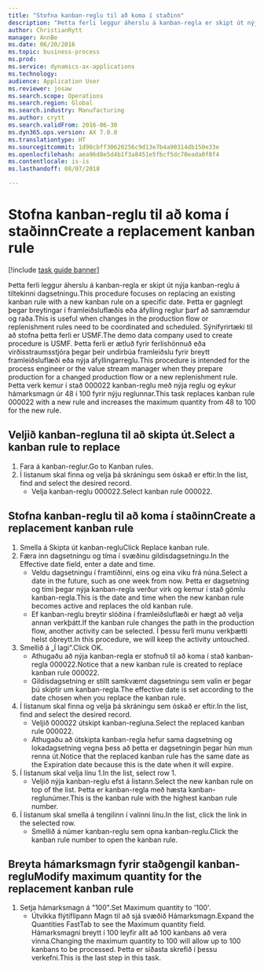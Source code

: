 ```yaml
--- 
title: "Stofna kanban-reglu til að koma í staðinn"
description: "Þetta ferli leggur áherslu á kanban-regla er skipt út nýja kanban-reglu á tiltekinni dagsetningu."
author: ChristianRytt
manager: AnnBe
ms.date: 06/20/2016
ms.topic: business-process
ms.prod: 
ms.service: dynamics-ax-applications
ms.technology: 
audience: Application User
ms.reviewer: josaw
ms.search.scope: Operations
ms.search.region: Global
ms.search.industry: Manufacturing
ms.author: crytt
ms.search.validFrom: 2016-06-30
ms.dyn365.ops.version: AX 7.0.0
ms.translationtype: HT
ms.sourcegitcommit: 1d98cbff30620256c9d13e7b4a90314db150e33e
ms.openlocfilehash: aea96d8e5d4b1f3a8451e5fbcf5dc70eada0f8f4
ms.contentlocale: is-is
ms.lasthandoff: 08/07/2018

---
```

# <a name="create-a-replacement-kanban-rule"></a><span data-ttu-id="1b82c-103">Stofna kanban-reglu til að koma í staðinn</span><span class="sxs-lookup"><span data-stu-id="1b82c-103">Create a replacement kanban rule</span></span>

[!include [task guide banner](../../includes/task-guide-banner.md)]

<span data-ttu-id="1b82c-104">Þetta ferli leggur áherslu á kanban-regla er skipt út nýja kanban-reglu á tiltekinni dagsetningu.</span><span class="sxs-lookup"><span data-stu-id="1b82c-104">This procedure focuses on replacing an existing kanban rule with a new kanban rule on a specific date.</span></span> <span data-ttu-id="1b82c-105">Þetta er gagnlegt þegar breytingar í framleiðsluflæðis eða áfylling reglur þarf að samræmdur og raða.</span><span class="sxs-lookup"><span data-stu-id="1b82c-105">This is useful when changes in the production flow or replenishment rules need to be coordinated and scheduled.</span></span> <span data-ttu-id="1b82c-106">Sýnifyrirtæki til að stofna þetta ferli er USMF.</span><span class="sxs-lookup"><span data-stu-id="1b82c-106">The demo data company used to create procedure is USMF.</span></span> <span data-ttu-id="1b82c-107">Þetta ferli er ætluð fyrir ferlishönnuð eða virðisstraumsstjóra þegar þeir undirbúa framleiðslu fyrir breytt framleiðsluflæði eða nýja áfyllingarreglu.</span><span class="sxs-lookup"><span data-stu-id="1b82c-107">This procedure is intended for the process engineer or the value stream manager when they prepare production for a changed production flow or a new replenishment rule.</span></span> <span data-ttu-id="1b82c-108">Þetta verk kemur í stað 000022 kanban-reglu með nýja reglu og eykur hámarksmagn úr 48 í 100 fyrir nýju reglunnar.</span><span class="sxs-lookup"><span data-stu-id="1b82c-108">This task replaces kanban rule 000022 with a new rule and increases the maximum quantity from 48 to 100 for the new rule.</span></span>


## <a name="select-a-kanban-rule-to-replace"></a><span data-ttu-id="1b82c-109">Veljið kanban-regluna til að skipta út.</span><span class="sxs-lookup"><span data-stu-id="1b82c-109">Select a kanban rule to replace</span></span>
1. <span data-ttu-id="1b82c-110">Fara á kanban-reglur.</span><span class="sxs-lookup"><span data-stu-id="1b82c-110">Go to Kanban rules.</span></span>
2. <span data-ttu-id="1b82c-111">Í listanum skal finna og velja þá skráningu sem óskað er eftir.</span><span class="sxs-lookup"><span data-stu-id="1b82c-111">In the list, find and select the desired record.</span></span>
    * <span data-ttu-id="1b82c-112">Velja kanban-reglu 000022.</span><span class="sxs-lookup"><span data-stu-id="1b82c-112">Select kanban rule 000022.</span></span>  

## <a name="create-a-replacement-kanban-rule"></a><span data-ttu-id="1b82c-113">Stofna kanban-reglu til að koma í staðinn</span><span class="sxs-lookup"><span data-stu-id="1b82c-113">Create a replacement kanban rule</span></span>
1. <span data-ttu-id="1b82c-114">Smella á Skipta út kanban-reglu</span><span class="sxs-lookup"><span data-stu-id="1b82c-114">Click Replace kanban rule.</span></span>
2. <span data-ttu-id="1b82c-115">Færa inn dagsetningu og tíma í svæðinu gildisdagsetningu.</span><span class="sxs-lookup"><span data-stu-id="1b82c-115">In the Effective date field, enter a date and time.</span></span>
    * <span data-ttu-id="1b82c-116">Veldu dagsetningu í framtíðinni, eins og eina viku frá núna.</span><span class="sxs-lookup"><span data-stu-id="1b82c-116">Select a date in the future, such as one week from now.</span></span> <span data-ttu-id="1b82c-117">Þetta er dagsetning og tími þegar nýja kanban-regla verður virk og kemur í stað gömlu kanban-regla.</span><span class="sxs-lookup"><span data-stu-id="1b82c-117">This is the date and time when the new kanban rule becomes active and replaces the old kanban rule.</span></span>  
    * <span data-ttu-id="1b82c-118">Ef kanban-reglu breytir slóðina í framleiðsluflæði er hægt að velja annan verkþátt.</span><span class="sxs-lookup"><span data-stu-id="1b82c-118">If the kanban rule changes the path in the production flow,  another activity can be selected.</span></span>  <span data-ttu-id="1b82c-119">Í þessu ferli munu verkþætti helst óbreytt.</span><span class="sxs-lookup"><span data-stu-id="1b82c-119">In this procedure, we will keep the activity untouched.</span></span>  
3. <span data-ttu-id="1b82c-120">Smellið á „Í lagi“.</span><span class="sxs-lookup"><span data-stu-id="1b82c-120">Click OK.</span></span>
    * <span data-ttu-id="1b82c-121">Athugaðu að nýja kanban-regla er stofnuð til að koma í stað kanban-regla 000022.</span><span class="sxs-lookup"><span data-stu-id="1b82c-121">Notice that a new kanban rule is created to replace kanban rule 000022.</span></span>  
    * <span data-ttu-id="1b82c-122">Gildisdagsetning er stillt samkvæmt dagsetningu sem valin er þegar þú skiptir um kanban-regla.</span><span class="sxs-lookup"><span data-stu-id="1b82c-122">The effective date is set according to the date chosen when you replace the kanban rule.</span></span>  
4. <span data-ttu-id="1b82c-123">Í listanum skal finna og velja þá skráningu sem óskað er eftir.</span><span class="sxs-lookup"><span data-stu-id="1b82c-123">In the list, find and select the desired record.</span></span>
    * <span data-ttu-id="1b82c-124">Veljið 000022 útskipt kanban-regluna.</span><span class="sxs-lookup"><span data-stu-id="1b82c-124">Select the replaced kanban rule 000022.</span></span>  
    * <span data-ttu-id="1b82c-125">Athugaðu að útskipta kanban-regla hefur sama dagsetning og lokadagsetning vegna þess að þetta er dagsetningin þegar hún mun renna út.</span><span class="sxs-lookup"><span data-stu-id="1b82c-125">Notice that the replaced kanban rule has the same date as the Expiration date because this is the date when it will expire.</span></span>  
5. <span data-ttu-id="1b82c-126">Í listanum skal velja línu 1.</span><span class="sxs-lookup"><span data-stu-id="1b82c-126">In the list, select row 1.</span></span>
    * <span data-ttu-id="1b82c-127">Veljið nýja kanban-reglu efst á listann.</span><span class="sxs-lookup"><span data-stu-id="1b82c-127">Select the new kanban rule on top of the list.</span></span> <span data-ttu-id="1b82c-128">Þetta er kanban-regla með hæsta kanban-reglunúmer.</span><span class="sxs-lookup"><span data-stu-id="1b82c-128">This is the kanban rule with the highest kanban rule number.</span></span>  
6. <span data-ttu-id="1b82c-129">Í listanum skal smella á tengilinn í valinni línu.</span><span class="sxs-lookup"><span data-stu-id="1b82c-129">In the list, click the link in the selected row.</span></span>
    * <span data-ttu-id="1b82c-130">Smellið á númer kanban-reglu sem opna kanban-reglu.</span><span class="sxs-lookup"><span data-stu-id="1b82c-130">Click the kanban rule number to open the kanban rule.</span></span>  

## <a name="modify-maximum-quantity-for-the-replacement-kanban-rule"></a><span data-ttu-id="1b82c-131">Breyta hámarksmagn fyrir staðgengil kanban-reglu</span><span class="sxs-lookup"><span data-stu-id="1b82c-131">Modify maximum quantity for the replacement kanban rule</span></span>
1. <span data-ttu-id="1b82c-132">Setja hámarksmagn á "100".</span><span class="sxs-lookup"><span data-stu-id="1b82c-132">Set Maximum quantity to '100'.</span></span>
    * <span data-ttu-id="1b82c-133">Útvíkka flýtiflipann Magn til að sjá svæðið Hámarksmagn.</span><span class="sxs-lookup"><span data-stu-id="1b82c-133">Expand the Quantities FastTab to see the Maximum quantity field.</span></span> <span data-ttu-id="1b82c-134">Hámarksmagni breytt í 100 leyfir allt að 100 kanbans að vera vinna.</span><span class="sxs-lookup"><span data-stu-id="1b82c-134">Changing the maximum quantity to 100 will allow up to 100 kanbans to be processed.</span></span>    <span data-ttu-id="1b82c-135">Þetta er síðasta skrefið í þessu verkefni.</span><span class="sxs-lookup"><span data-stu-id="1b82c-135">This is the last step in this task.</span></span>  


